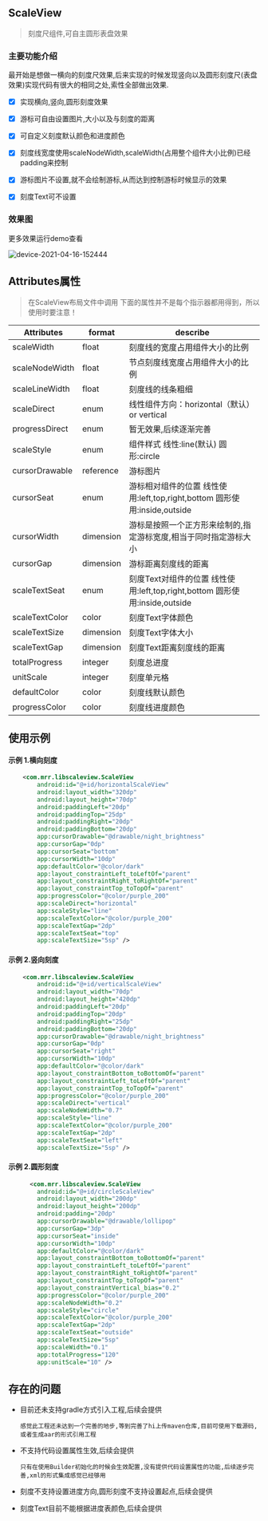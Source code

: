 
## ScaleView 
> 刻度尺组件,可自主圆形表盘效果

### 主要功能介绍
最开始是想做一横向的刻度尺效果,后来实现的时候发现竖向以及圆形刻度尺(表盘效果)实现代码有很大的相同之处,索性全部做出效果.

- [x] 实现横向,竖向,圆形刻度效果
- [x] 游标可自由设置图片,大小以及与刻度的距离
- [x] 可自定义刻度默认颜色和进度颜色
- [x] 刻度线宽度使用scaleNodeWidth,scaleWidth(占用整个组件大小比例)已经padding来控制
- [x] 游标图片不设置,就不会绘制游标,从而达到控制游标时候显示的效果
- [x] 刻度Text可不设置


### 效果图
更多效果运行demo查看

![device-2021-04-16-152444](https://user-images.githubusercontent.com/10650866/115175361-6bc25500-a0fd-11eb-9279-f42aa19f4c6f.png)


## Attributes属性
>在ScaleView布局文件中调用
下面的属性并不是每个指示器都用得到，所以使用时要注意！

|Attributes|format|describe
|---|---|---|
|scaleWidth|float|刻度线的宽度占用组件大小的比例
|scaleNodeWidth|float|节点刻度线宽度占用组件大小的比例
|scaleLineWidth|float|刻度线的线条粗细
|scaleDirect|enum|线性组件方向：horizontal（默认） or vertical 
|progressDirect|enum|暂无效果,后续逐渐完善
|scaleStyle|enum|组件样式 线性:line(默认) 圆形:circle
|cursorDrawable|reference|游标图片
|cursorSeat|enum|游标相对组件的位置 线性使用:left,top,right,bottom 圆形使用:inside,outside
|cursorWidth|dimension|游标是按照一个正方形来绘制的,指定游标宽度,相当于同时指定游标大小
|cursorGap|dimension|游标距离刻度线的距离
|scaleTextSeat|enum|刻度Text对组件的位置 线性使用:left,top,right,bottom 圆形使用:inside,outside
|scaleTextColor|color|刻度Text字体颜色
|scaleTextSize|dimension|刻度Text字体大小
|scaleTextGap|dimension|刻度Text距离刻度线的距离
|totalProgress|integer|刻度总进度
|unitScale|integer|刻度单元格
|defaultColor|color|刻度线默认颜色
|progressColor|color|刻度线进度颜色


## 使用示例

#### 示例 1.横向刻度

```xml
    <com.mrr.libscaleview.ScaleView
        android:id="@+id/horizontalScaleView"
        android:layout_width="320dp"
        android:layout_height="70dp"
        android:paddingLeft="20dp"
        android:paddingTop="25dp"
        android:paddingRight="20dp"
        android:paddingBottom="20dp"
        app:cursorDrawable="@drawable/night_brightness"
        app:cursorGap="0dp"
        app:cursorSeat="bottom"
        app:cursorWidth="10dp"
        app:defaultColor="@color/dark"
        app:layout_constraintLeft_toLeftOf="parent"
        app:layout_constraintRight_toRightOf="parent"
        app:layout_constraintTop_toTopOf="parent"
        app:progressColor="@color/purple_200"
        app:scaleDirect="horizontal"
        app:scaleStyle="line"
        app:scaleTextColor="@color/purple_200"
        app:scaleTextGap="2dp"
        app:scaleTextSeat="top"
        app:scaleTextSize="5sp" />
```

#### 示例 2.竖向刻度

```xml
    <com.mrr.libscaleview.ScaleView
        android:id="@+id/verticalScaleView"
        android:layout_width="70dp"
        android:layout_height="420dp"
        android:paddingLeft="20dp"
        android:paddingTop="20dp"
        android:paddingRight="25dp"
        android:paddingBottom="20dp"
        app:cursorDrawable="@drawable/night_brightness"
        app:cursorGap="0dp"
        app:cursorSeat="right"
        app:cursorWidth="10dp"
        app:defaultColor="@color/dark"
        app:layout_constraintBottom_toBottomOf="parent"
        app:layout_constraintLeft_toLeftOf="parent"
        app:layout_constraintTop_toTopOf="parent"
        app:progressColor="@color/purple_200"
        app:scaleDirect="vertical"
        app:scaleNodeWidth="0.7"
        app:scaleStyle="line"
        app:scaleTextColor="@color/purple_200"
        app:scaleTextGap="2dp"
        app:scaleTextSeat="left"
        app:scaleTextSize="5sp" />
```

#### 示例 2.圆形刻度

```xml
      <com.mrr.libscaleview.ScaleView
        android:id="@+id/circleScaleView"
        android:layout_width="200dp"
        android:layout_height="200dp"
        android:padding="20dp"
        app:cursorDrawable="@drawable/lollipop"
        app:cursorGap="3dp"
        app:cursorSeat="inside"
        app:cursorWidth="10dp"
        app:defaultColor="@color/dark"
        app:layout_constraintBottom_toBottomOf="parent"
        app:layout_constraintLeft_toLeftOf="parent"
        app:layout_constraintRight_toRightOf="parent"
        app:layout_constraintTop_toTopOf="parent"
        app:layout_constraintVertical_bias="0.2"
        app:progressColor="@color/purple_200"
        app:scaleNodeWidth="0.2"
        app:scaleStyle="circle"
        app:scaleTextColor="@color/purple_200"
        app:scaleTextGap="2dp"
        app:scaleTextSeat="outside"
        app:scaleTextSize="5sp"
        app:scaleWidth="0.1"
        app:totalProgress="120"
        app:unitScale="10" />
```

## 存在的问题

* 目前还未支持gradle方式引入工程,后续会提供

  `感觉此工程还未达到一个完善的地步,等到完善了hi上传maven仓库,目前可使用下载源码,或者生成aar的形式引用工程`
  
* 不支持代码设置属性生效,后续会提供
  
  `只有在使用Builder初始化的时候会生效配置,没有提供代码设置属性的功能,后续逐步完善,xml的形式集成感觉已经够用`
  
  
* 刻度不支持设置进度方向,圆形刻度不支持设置起点,后续会提供

* 刻度Text目前不能根据进度表颜色,后续会提供
  
  
